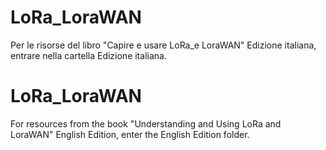 # LoRa_LoraWAN
Per le risorse del libro "Capire e usare LoRa_e LoraWAN" Edizione italiana, entrare nella cartella Edizione italiana.

# LoRa_LoraWAN
For resources from the book "Understanding and Using LoRa and LoraWAN" English Edition, enter the English Edition folder.


